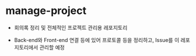 # manage-project

- 회의록 정리 및 전체적인 프로젝트 관리용 레포지토리

- Back-end와 Front-end 연결 등에 있어 프로토콜 등을 정리하고, Issue를 이 레포지토리에서 관리할 예정